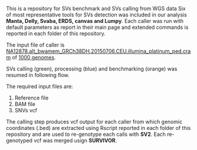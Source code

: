 This is a repository for SVs benchmark and SVs calling from WGS data
Six of most representative tools for SVs detection was included in our analysis **Manta, Delly, Svaba, ERDS, canvas and Lumpy**. Each caller was run with default parameters as report in their main page and extended commands is reported in each folder of this repository. 

The input file of caller is [NA12878.alt_bwamem_GRCh38DH.20150706.CEU.illumina_platinum_ped.cram](http://ftp.1000genomes.ebi.ac.uk/vol1/ftp/data_collections/illumina_platinum_pedigree/data/CEU/NA12878/alignment/NA12878.alt_bwamem_GRCh38DH.20150706.CEU.illumina_platinum_ped.cram) of [1000 genomes](https://www.internationalgenome.org/).


SVs calling (green), processing (blue) and benchmarking (orange) was resumed in following flow.

The required input files are:
  1. Reference file 
  2. BAM file 
  3. SNVs vcf 
  
The calling step produces vcf output for each caller from which genomic coordinates (.bed) are extracted using Rscript reported in each folder of this repository and are used to re-genotype each calls with **SV2**. 
Each re-genotyped vcf was merged usign **SURVIVOR**. 
